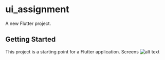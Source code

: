 # ui_assignment

A new Flutter project.

## Getting Started

This project is a starting point for a Flutter application.
 Screens
![alt text](https://github.com/sahil7798/HealthAppUi/blob/master/Screenrecording_20250303_203409.gif)
 



